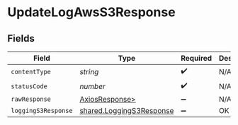 # UpdateLogAwsS3Response


## Fields

| Field                                                                | Type                                                                 | Required                                                             | Description                                                          |
| -------------------------------------------------------------------- | -------------------------------------------------------------------- | -------------------------------------------------------------------- | -------------------------------------------------------------------- |
| `contentType`                                                        | *string*                                                             | :heavy_check_mark:                                                   | N/A                                                                  |
| `statusCode`                                                         | *number*                                                             | :heavy_check_mark:                                                   | N/A                                                                  |
| `rawResponse`                                                        | [AxiosResponse>](https://axios-http.com/docs/res_schema)             | :heavy_minus_sign:                                                   | N/A                                                                  |
| `loggingS3Response`                                                  | [shared.LoggingS3Response](../../models/shared/loggings3response.md) | :heavy_minus_sign:                                                   | OK                                                                   |